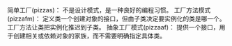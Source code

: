 简单工厂(pizzas)：
    不是设计模式，是一种良好的编程习惯。
工厂方法模式(pizzafm)：
    定义类一个创建对象的接口，但由子类决定要实例化的类是哪一个。工厂方法让类把实例化推迟到子类。
抽象工厂模式(pizzaaf)：
    提供一个接口，用于创建相关或依赖对象的家族，而不需要明确指定具体类。
